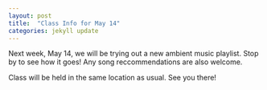 ```yaml
---
layout: post
title:  "Class Info for May 14"
categories: jekyll update
---
```

Next week, May 14, we will be trying out a new ambient music playlist. Stop by to see how it goes! Any song reccommendations are also welcome.

Class will be held in the same location as usual. See you there!